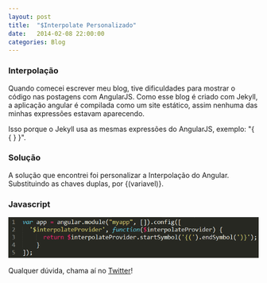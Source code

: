 ```yaml
---
layout: post
title:  "$Interpolate Personalizado"
date:   2014-02-08 22:00:00
categories: Blog
---
```


<h3>Interpolação</h3>
Quando comecei escrever meu blog, tive dificuldades para mostrar o código nas postagens com AngularJS. Como esse blog é criado com Jekyll, a aplicação angular é compilada como um site estático, assim nenhuma das minhas expressões estavam aparecendo.

Isso porque o Jekyll usa as mesmas expressões do AngularJS, exemplo: "{ { } }".

<h3>Solução</h3>
A solução que encontrei foi personalizar a Interpolação do Angular. Substituindo as chaves duplas, por {(variavel)}.

<h3>Javascript</h3>
<img src="/img/posts/interpolacao.png" />

Qualquer dúvida, chama aí no <a href="https://twitter.com/realronchi" target="blank">Twitter</a>!